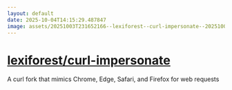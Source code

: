 ```yaml
---
layout: default
date: 2025-10-04T14:15:29.487847
image: assets/20251003T231652166--lexiforest--curl-impersonate--20251003T231930953--cropped.png
---
```


# [lexiforest/curl-impersonate](https://github.com/lexiforest/curl-impersonate)

A curl fork that mimics Chrome, Edge, Safari, and Firefox for web requests
